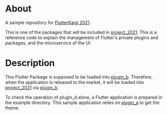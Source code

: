 # About

A sample repository for [FlutterKaigi 2021](https://flutterkaigi.jp/#/).

This is one of the packages that will be included in [project_2021](https://github.com/koji-1009/kaigi_project_2021).
This is a reference code to explain the management of Flutter's private plugins and packages, and the microservice of the UI.

# Description

This Flutter Package is supposed to be loaded into [plugin_b](https://github.com/koji-1009/kaigi_plugin_b_2021).
Therefore, when the application is released to the market, it will be loaded into [project_2021](https://github.com/koji-1009/kaigi_project_2021) via [plugin_b](https://github.com/koji-1009/kaigi_plugin_b_2021).

To check the operation of plugin_d alone, a Flutter application is prepared in the example directory. This sample application relies on [plugin_a](https://github.com/koji-1009/kaigi_plugin_a_2021) to get the theme.
